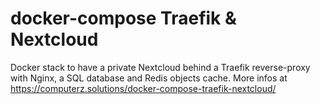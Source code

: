 # docker-compose Traefik & Nextcloud
Docker stack to have a private Nextcloud behind a Traefik reverse-proxy with Nginx, a SQL database and Redis objects cache.
More infos at https://computerz.solutions/docker-compose-traefik-nextcloud/

